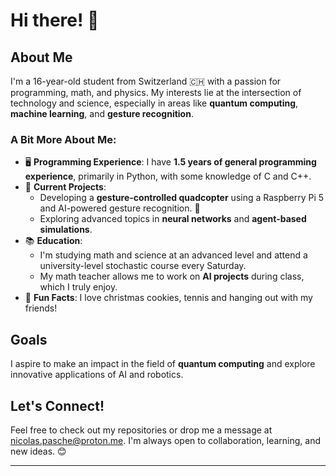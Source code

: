 # Hi there! 👋

## About Me
I'm a 16-year-old student from Switzerland 🇨🇭 with a passion for programming, math, and physics. My interests lie at the intersection of technology and science, especially in areas like **quantum computing**, **machine learning**, and **gesture recognition**. 

### A Bit More About Me:
- 🖥️ **Programming Experience**: I have **1.5 years of general programming experience**, primarily in Python, with some knowledge of C and C++.
- 🔬 **Current Projects**: 
  - Developing a **gesture-controlled quadcopter** using a Raspberry Pi 5 and AI-powered gesture recognition. 🚁
  - Exploring advanced topics in **neural networks** and **agent-based simulations**.
- 📚 **Education**: 
  - I'm studying math and science at an advanced level and attend a university-level stochastic course every Saturday.
  - My math teacher allows me to work on **AI projects** during class, which I truly enjoy.
- 🌌 **Fun Facts**: I love christmas cookies, tennis and hanging out with my friends!

## Goals
I aspire to make an impact in the field of **quantum computing** and explore innovative applications of AI and robotics. 

## Let's Connect!
Feel free to check out my repositories or drop me a message at nicolas.pasche@proton.me. I'm always open to collaboration, learning, and new ideas. 😊

---
